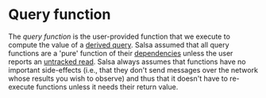 # Query function

The *query function* is the user-provided function that we execute to compute the value of a [derived query]. Salsa assumed that all query functions are a 'pure' function of their [dependencies] unless the user reports an [untracked read]. Salsa always assumes that functions have no important side-effects (i.e., that they don't send messages over the network whose results you wish to observe) and thus that it doesn't have to re-execute functions unless it needs their return value.

[derived query]: ./derived_query.md
[dependencies]: ./dependency.md
[untracked read]: ./untracked.md